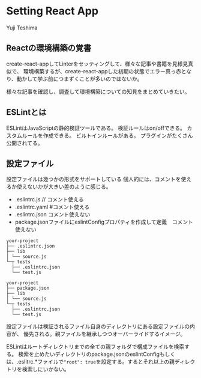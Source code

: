 # Setting React App
Yuji Teshima

## Reactの環境構築の覚書
create-react-appしてLinterをセッティングして、様々な記事や書籍を見様見真似で、
環境構築するが、create-react-appした初期の状態でエラー真っ赤となり、動かして学ぶ前につまずくことが多いのではないか。

様々な記事を確認し、調査して環境構築についての知見をまとめていきたい。

## ESLintとは
ESLintはJavaScriptの静的検証ツールである。
検証ルールはon/offできる。
カスタムルールを作成できる。
ビルトインルールがある。
プラグインがたくさん公開されてる。

## 設定ファイル
設定ファイルは幾つかの形式をサポートしている
個人的には、コメントを使えるか使えないかが大きい差のように感じる。
- .eslintrc.js // コメント使える
- .eslintrc.yaml #コメント使える
- .eslintrc.json  コメント使えない
- package.jsonファイルにeslintConfigプロパティを作成して定義　コメント使えない

```
your-project
├── .eslintrc.json
├── lib
│ └── source.js
└─┬ tests
  ├── .eslintrc.json
  └── test.js

your-project
├── package.json
├── lib
│ └── source.js
└─┬ tests
  ├── .eslintrc.json
  └── test.js
```

設定ファイルは検証されるファイル自身のディレクトリにある設定ファイルの内容が、
優先される。親ファイルを継承しつつオーバーライドするイメージ。

ESLintはルートディレクトリまでの全ての親フォルダで構成ファイルを検索する。
検索を止めたいディレクトリのpackage.jsonのeslintConfigもしくは、.eslitrc.*ファイルで``` "root": true ```を設定する。するとそれ以上の親ディレクトリを検索しにいかない。

